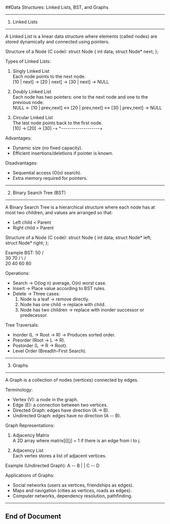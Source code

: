 ##Data Structures: Linked Lists, BST, and Graphs


------------------------------------------------------------
1. Linked Lists
------------------------------------------------------------

A Linked List is a linear data structure where elements (called nodes) are stored dynamically and connected using pointers.

Structure of a Node (C code):
    struct Node {
        int data;
        struct Node* next;
    };

Types of Linked Lists:
1. Singly Linked List  
   Each node points to the next node.  
   [10 | next] -> [20 | next] -> [30 | next] -> NULL

2. Doubly Linked List  
   Each node has two pointers: one to the next node and one to the previous node.  
   NULL <- [10 | prev,next] <-> [20 | prev,next] <-> [30 | prev,next] -> NULL

3. Circular Linked List  
   The last node points back to the first node.  
   [10] -> [20] -> [30] -+
     ^-------------------+

Advantages:
- Dynamic size (no fixed capacity).
- Efficient insertions/deletions if pointer is known.

Disadvantages:
- Sequential access (O(n) search).
- Extra memory required for pointers.


------------------------------------------------------------
2. Binary Search Tree (BST)
------------------------------------------------------------

A Binary Search Tree is a hierarchical structure where each node has at most two children, and values are arranged so that:
- Left child < Parent
- Right child > Parent

Structure of a Node (C code):
    struct Node {
        int data;
        struct Node* left;
        struct Node* right;
    };

Example BST:
            50
           /  \
         30    70
        / \   / \
      20  40 60  80

Operations:
- Search → O(log n) average, O(n) worst case.
- Insert → Place value according to BST rules.
- Delete → Three cases:
    1. Node is a leaf → remove directly.
    2. Node has one child → replace with child.
    3. Node has two children → replace with inorder successor or predecessor.

Tree Traversals:
- Inorder (L → Root → R) → Produces sorted order.
- Preorder (Root → L → R).
- Postorder (L → R → Root).
- Level Order (Breadth-First Search).


------------------------------------------------------------
3. Graphs
------------------------------------------------------------

A Graph is a collection of nodes (vertices) connected by edges.

Terminology:
- Vertex (V): a node in the graph.
- Edge (E): a connection between two vertices.
- Directed Graph: edges have direction (A → B).
- Undirected Graph: edges have no direction (A -- B).

Graph Representations:
1. Adjacency Matrix  
   A 2D array where matrix[i][j] = 1 if there is an edge from i to j.

2. Adjacency List  
   Each vertex stores a list of adjacent vertices.

Example (Undirected Graph):
   A -- B
   |    |
   C -- D

Applications of Graphs:
- Social networks (users as vertices, friendships as edges).
- Maps and navigation (cities as vertices, roads as edges).
- Computer networks, dependency resolution, pathfinding.

------------------------------------------------------------
End of Document
------------------------------------------------------------
